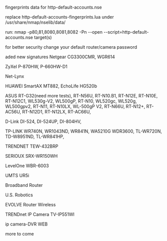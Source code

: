 fingerprints data for http-default-accounts.nse

replace http-default-accounts-fingerprints.lua under /usr/share/nmap/nselib/data/  

run: nmap -p80,81,8080,8081,8082 -Pn --open --script=http-default-accounts.nse target(s)

for better security change your default router/camera password
 
aded new signatures 
Netgear CG3300CMR,
        WGR614
        
ZyXel   P-870HW,
        P-660HW-D1
        
Net-Lynx

HUAWEI  SmartAX MT882,
        EchoLife HG520b 

ASUS    RT-G32(need more tests),
        RT-N56U,
        RT-N10.B1,
        RT-N12E,
        RT-N10E,
        RT-N12C1,
        WL530g-V2,
        WL500gP,
        RT-N10,
        WL520gc,
        WL520g,
        WL500gpv2,
        RT-N11,
        RT-N10LX,
        WL-500gP V2,
        RT-N66U,
        RT-N12+,
        RT-AC56U,
        RT-N12D1,
        RT-N12LX,
        RT-AC66U,
        
D-Link  DI-524,
        DI-524UP,
        DI-804HV,      
        
TP-LINK  WR740N,
         WR1043ND,
         WR841N,
         WA5210G
         WDR3600, 
         TL-WR720N, 
         TD-W8951ND, 
         TL-WR841HP,  

TRENDNET TEW-432BRP

SERIOUX SRX-WR150WH

LevelOne WBR-6003

UMTS UR5i   

Broadband Router 

U.S. Robotics 

EVOLVE Router Wireless

TRENDnet IP Camera TV-IP551WI 

ip camera-DVR WEB 

more to come  
